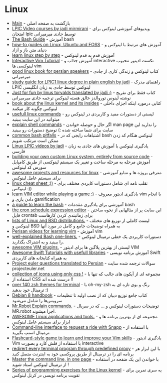 # Linux 

- [Main](./README.md) - بازگشت به صفحه اصلی 
- [LPIC Video courses by jadi mirmirani](http://lpic.mp3yab.ir) - ویدیوهای آموزشی لینوکس برای امتحان lpic توسط جادی میرمیرانی
- [The Bash Guide](http://guide.bash.academy) - آموزش bash
- [how-to guides on Linux, Ubuntu and FOSS](http://binarytides.com) - آموزش های مرتبط با لینوکس و دنیای متن باز و آزاد
- [learn linux step by step](http://linuxjourney.com) - آموزش قدم به قدم لینوکس
- [Interactive Vim Tutorial](http://openvim.com) - آموزش جذاب و interactive تکست ادیتور محبوب لینوکسی ها vim
- [good linux book for persian speakers](http://linuxbook.ir) - کتاب لینوکس و زندگی کاری از جادی میرمیرانی
- [study guide for LPIC1 linux degree in plain english by jadi](http://jadi.gitbooks.io/lpic1/content) - راهنمای مدرک LPIC لینوکس توسط جادی به زبان انگلیسی
- [Just for fun by linus torvalds translated by jadi :)](http://linuxstory.ir) - کتاب فقط برای تفریح نوشته لینوس توروالدز خالق هسته لینوکس ترجمه جادی میرمیرانی
- [book about the linux kernel and its insides](http://0xax.gitbooks.io/linux-insides/content) - کتابی درمورد اینکه اجزای داخلی لینوکس چگونه کار میکنند
- [usefull linux commands](http://commandlinefu.com) - لیستی از دستورات مفید و کاربردی در لینوکس رو میتوانید در این سایت ببینید
- [explain shell commands](http://explainshell.com) - اگر حال و حوصله خواندن man page  را ندارید این سایت برای شما ساخته شده :) توضیح دستورات رو ببینید
- [common bash pitfalls](http://mywiki.wooledge.org/BashPitfalls) - اشتباهات رایجی که در bash لینوکس هنگام کد زدن ممکن است مرتکب شویم
- [Linux LPIC videos by jadi](http://daneshabad.com/Program.aspx?id=68) - یادگیری لینوکس با آموزش های جادی به زبان فارسی
- [building your own custom Linux system, entirely from source code](http://linuxfromscratch.org) - آموزش مرحله به مرحله ساخت و تغییر یک سیستم لینوکسی از طریق کامپایل سورس کد لینوکس
- [awesome projects and resources for linux](http://github.com/aleksandar-todorovic/awesome-linux) - معرفی پروژه ها و منابع آموزشی برای سیستم عامل لینوکس
- [linux cheat sheet :))](http://tuxarena.com/intro/cheatsheet.html) - تقلب نامه ای شامل دستورات کابردی مختلف برای لینوکس :))
- [learn VIM editor while playing a game :)](http://vim-adventures.com) - یادگیری ادیتور معروف vim با انجام دادن بازی و gamification
- [a guide to learn the bash](http://github.com/Idnan/bash-guide) - آموزشی برای یادگیری مقدمات bash
- [the cron schedule expression editor](http://crontab.guru) - این سایت پر از مثالهایی از نحوه ساختن فایل crontab برای زمانبندی کردن کارهاست
- [lists of Linux and BSD distributions.](http://distrowatch.com) - لیست کاملی از توزیع های مختلف لینوکس و BSD به همراه توضیحات جامع و کامل در مورد آنها
- [Perisan videos for learning vim](http://amirsamimi.ir/vim/) - آموزش vim
- [well-explained Bash one-liners.](http://bashoneliners.com) - دستورات کاربردی یک خطی ترمینال لینوکس را ببینید و به اشتراک بگذارید‌.
- [awesome VIM plugins.](http://vimawesome.com) - لیستی از بهترین پلاگین ها برای ادیتور VIM
- [Awesome Swift Tutorials with usefull libraries](http://awesomeswift.com) - آموزش برنامه نویسی Swift به همراه کتابخانه های کاربردی
- [Project euler questions translated to Persian](http://marhale3.github.io) - سوالات ترجمه شده سایت projecteuler.net
- [collection of icons using only css !](http://cssicon.space) - مجموعه ای از آیکون های جالب که تنها با استفاده از CSS درست شده اند !!
- [over 140 zsh themes for terminal](http://github.com/robbyrussell/oh-my-zsh) - با oh-my-zsh رنگ و بوی تازه ای به ترمینال خود بدهید :)
- [Debian 8 handbook](http://debian-handbook.info/browse/fa-IR/stable) - کتاب جامع توزیع دبیان که از نصب اولیه تا تنظیمات سرویس‌ها را شامل می‌شود
- [Mr.Robot Explain commands.](http://medium.com/@ryankazanciyan) - توضیحات دستورات لینوکس و ... که در سریال MR.robot اجرا میشوند.
- [AWESOME Linux applications and tools.](http://voluong.gitbooks.io/awesome-linux-software/content) - مجموعه ای از بهترین برنامه ها و ابزار برای سیستم عامل لینوکس 
- [Command-line interface to request a ride with Snapp](https://github.com/kharazi/snapp-cli) - با استفاده از ترمینال اسنپ بگیرید.
- [Flashcard-style game to learn and improve your Vim skills](http://vimgenius.com) - یادگیری ادیتور Vim با استفاده از فلش کارد و بصورت interactive
- [redirert every terminal program through predefined proxy](http://github.com/rofl0r/proxychains-ng) - با این ابزار هر برنامه ای را در ترمینال از طریق پروکسی خود به اینترنت متصل کنید
- [Master the command line, in one page](http://github.com/jlevy/the-art-of-command-line) - با خواندن این یک ضفحه در استفاده از ترمینال لینوکس استاد شوید !
- [Series of programming exercises for the Linux kernel](http://github.com/agelastic/eudyptula) - یه سری تمرین برای تقویت برنامه نویسی در کرنل لینوکس
